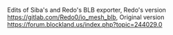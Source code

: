 Edits of Siba's and Redo's BLB exporter, Redo's version https://gitlab.com/Redo0/io_mesh_blb, Original version https://forum.blockland.us/index.php?topic=244029.0
